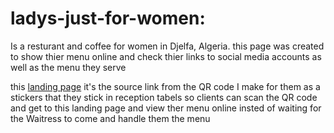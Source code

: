 # ladys-just-for-women:
Is a resturant and coffee for women in Djelfa, Algeria. this page was created to show thier menu online and check thier links to social media accounts as well as the menu they serve 

this [landing page](https://riadhmouamnia.github.io/ladys-just-for-women/) it's the source link from the QR code I make for them as a stickers that they stick in reception tabels so clients can scan the QR code and get to this landing page and view ther menu online insted of waiting for the Waitress to come and handle them the menu
